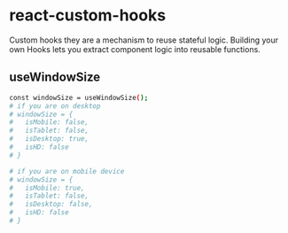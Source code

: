 # react-custom-hooks

Custom hooks they are a mechanism to reuse stateful logic. Building your own Hooks lets you extract component logic into reusable functions.


## useWindowSize

```sh
const windowSize = useWindowSize();
# if you are on desktop 
# windowSize = { 
#   isMobile: false,
#   isTablet: false,
#   isDesktop: true,
#   isHD: false
# }

# if you are on mobile device 
# windowSize = {
#   isMobile: true,
#   isTablet: false,
#   isDesktop: false,
#   isHD: false
# }
```